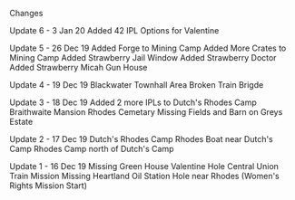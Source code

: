 Changes

Update 6 - 3 Jan 20
Added 42 IPL Options for Valentine

Update 5 - 26 Dec 19
Added Forge to Mining Camp
Added More Crates to Mining Camp
Added Strawberry Jail Window
Added Strawberry Doctor
Added Strawberry Micah Gun House

Update 4 - 19 Dec 19
Blackwater Townhall Area
Broken Train Brigde

Update 3 - 18 Dec 19
Added 2 more IPLs to Dutch's Rhodes Camp
Braithwaite Mansion
Rhodes Cemetary
Missing Fields and Barn on Greys Estate

Update 2 - 17 Dec 19
Dutch's Rhodes Camp
Rhodes Boat near Dutch's Camp
Rhodes Camp north of Dutch's Camp

Update 1 - 16 Dec 19
Missing Green House Valentine
Hole Central Union Train Mission
Missing Heartland Oil Station
Hole near Rhodes (Women's Rights Mission Start)